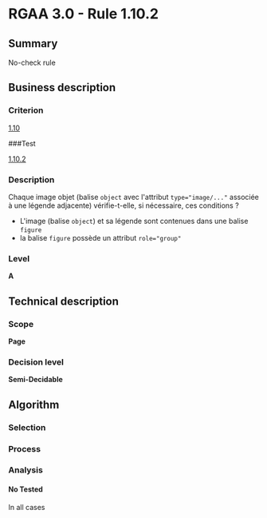 # RGAA 3.0 -  Rule 1.10.2

## Summary

No-check rule

## Business description

### Criterion

[1.10](http://references.modernisation.gouv.fr/referentiel-technique-0#crit-1-10)

###Test

[1.10.2](http://references.modernisation.gouv.fr/referentiel-technique-0#test-1-10-2)

### Description

Chaque image objet (balise `object` avec l'attribut `type="image/..."` associ&eacute;e &agrave; une l&eacute;gende adjacente) v&eacute;rifie-t-elle, si n&eacute;cessaire, ces conditions ? 
 
 * L'image (balise `object`) et sa l&eacute;gende sont contenues dans une balise `figure` 
 * la balise `figure` poss&egrave;de un attribut `role="group"` 


### Level

**A**

## Technical description

### Scope

**Page**

### Decision level

**Semi-Decidable**

## Algorithm

### Selection

### Process

### Analysis

#### No Tested 

In all cases
